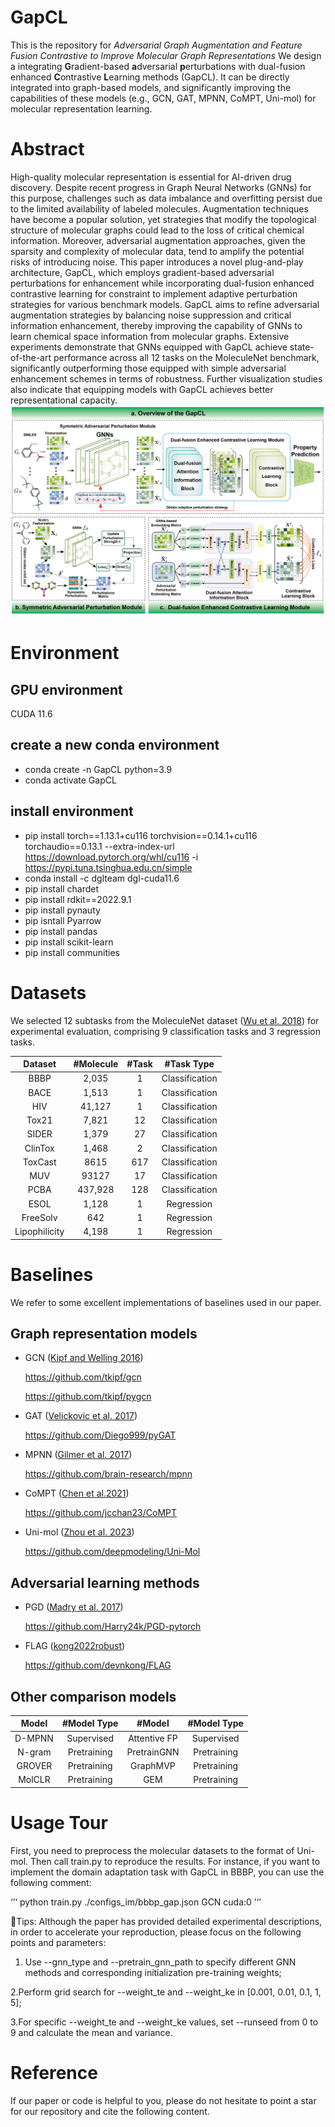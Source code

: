 # GapCL
This is the repository for *Adversarial Graph Augmentation and Feature Fusion Contrastive to Improve Molecular Graph Representations*
We design  a integrating **G**radient-based **a**dversarial **p**erturbations with dual-fusion enhanced **C**ontrastive **L**earning methods (GapCL). It can be directly integrated into graph-based models, and significantly improving the capabilities of these models (e.g., GCN, GAT, MPNN, CoMPT, Uni-mol) for molecular representation learning.
# Abstract
High-quality molecular representation is essential for AI-driven drug discovery. Despite recent progress in Graph Neural Networks (GNNs) for this purpose, challenges such as data imbalance and overfitting persist due to the limited availability of labeled molecules. Augmentation techniques have become a popular solution, yet strategies that modify the topological structure of molecular graphs could lead to the loss of critical chemical information. Moreover, adversarial augmentation approaches, given the sparsity and complexity of molecular data, tend to amplify the potential risks of introducing noise. This paper introduces a novel plug-and-play architecture, GapCL, which employs gradient-based adversarial perturbations for enhancement while incorporating dual-fusion enhanced contrastive learning for constraint to implement adaptive perturbation strategies for various benchmark models. GapCL aims to refine adversarial augmentation strategies by balancing noise suppression and critical information enhancement, thereby improving the capability of GNNs to learn chemical space information from molecular graphs. Extensive experiments demonstrate that GNNs equipped with GapCL achieve state-of-the-art performance across all 12 tasks on the MoleculeNet benchmark, significantly outperforming those equipped with simple adversarial enhancement schemes in terms of robustness. Further visualization studies also indicate that equipping models with GapCL achieves better representational capacity.
![GapCL model](https://github.com/stjin-XMU/GapCL/blob/main/GapCL.png)

# Environment
## GPU environment
CUDA 11.6

## create a new conda environment
- conda create -n GapCL python=3.9
- conda activate GapCL

## install environment
- pip install torch==1.13.1+cu116 torchvision==0.14.1+cu116 torchaudio==0.13.1 --extra-index-url https://download.pytorch.org/whl/cu116 -i https://pypi.tuna.tsinghua.edu.cn/simple
- conda install -c dglteam dgl-cuda11.6
- pip install chardet
- pip install rdkit==2022.9.1
- pip install pynauty
- pip isntall Pyarrow
- pip install pandas
- pip install scikit-learn
- pip install communities

# Datasets
We selected 12 subtasks from the MoleculeNet dataset ([Wu et al. 2018](10.1039/C7SC02664A)) for experimental evaluation, comprising 9 classification tasks and 3 regression tasks. 

| Dataset | #Molecule | #Task | #Task Type |
| :---: | :---: | :---: |:---: |
| BBBP  | 2,035 | 1 | Classification|
| BACE | 1,513 | 1 | Classification |
| HIV | 41,127 | 1 | Classification |
| Tox21 | 7,821 | 12 | Classification | 
| SIDER | 1,379 | 27 | Classification |
| ClinTox | 1,468 | 2 | Classification |
| ToxCast | 8615 | 617 | Classification |
| MUV | 93127 | 17 | Classification |
| PCBA | 437,928 | 128 | Classification |
| ESOL | 1,128 | 1 | Regression |
| FreeSolv | 642 | 1 | Regression |
| Lipophilicity  | 4,198 | 1 | Regression | 

# Baselines
We refer to some excellent implementations of baselines used in our paper.
## Graph representation models
- GCN ([Kipf and Welling 2016](https://doi.org/10.48550/arXiv.1609.02907))
  
  https://github.com/tkipf/gcn
  
  https://github.com/tkipf/pygcn
  
- GAT ([Velickovic et al. 2017](https://doi.org/10.48550/arXiv.1710.10903))
  
  https://github.com/Diego999/pyGAT
  
- MPNN ([Gilmer et al. 2017](https://arxiv.org/pdf/1704.01212))
  
  https://github.com/brain-research/mpnn
  
- CoMPT ([Chen et al.2021](https://doi.org/10.24963/ijcai.2021/309))
  
  https://github.com/jcchan23/CoMPT
  
- Uni-mol ([Zhou et al. 2023](https://openreview.net/forum?id=6K2RM6wVqKu))
  
  https://github.com/deepmodeling/Uni-Mol
  
## Adversarial learning methods
- PGD ([Madry et al. 2017](https://doi.org/10.48550/arXiv.1706.06083))
  
  https://github.com/Harry24k/PGD-pytorch
  
- FLAG ([kong2022robust](https://arxiv.org/abs/2010.09891))
  
  https://github.com/devnkong/FLAG
  
## Other comparison models
| Model | #Model Type | #Model | #Model Type |
| :---: | :---: | :---: |:---: |
| D-MPNN  | Supervised | Attentive FP | Supervised |
| N-gram  | Pretraining  | PretrainGNN | Pretraining |
| GROVER | Pretraining  |  GraphMVP | Pretraining  |
| MolCLR | Pretraining  | GEM | Pretraining  |

# Usage Tour
First, you need to preprocess the molecular datasets to the format of Uni-mol. Then call train.py to reproduce the results. For instance, if you want to implement the domain adaptation task with GapCL in BBBP, you can use the following comment:

‘’‘ python train.py ./configs_im/bbbp_gap.json GCN cuda:0 ’‘’

🌟Tips: Although the paper has provided detailed experimental descriptions, in order to accelerate your reproduction, please focus on the following points and parameters:

1. Use --gnn_type and --pretrain_gnn_path to specify different GNN methods and corresponding initialization pre-training weights;

2.Perform grid search for --weight_te and --weight_ke in [0.001, 0.01, 0.1, 1, 5];

3.For specific --weight_te and --weight_ke values, set --runseed from 0 to 9 and calculate the mean and variance.

# Reference
If our paper or code is helpful to you, please do not hesitate to point a star for our repository and cite the following content.



